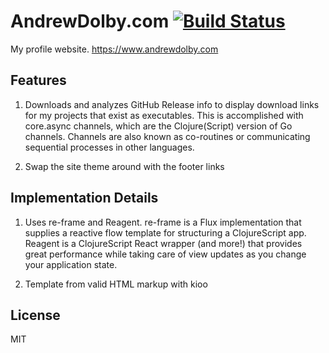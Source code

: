# AndrewDolby.com [![Build Status](https://travis-ci.org/adolby/AndrewDolby.com.svg?branch=master)](https://travis-ci.org/adolby/AndrewDolby.com)

My profile website. https://www.andrewdolby.com

## Features

1. Downloads and analyzes GitHub Release info to display download links for my projects that exist as executables. This is accomplished with core.async channels, which are the Clojure(Script) version of Go channels. Channels are also known as co-routines or communicating sequential processes in other languages.

2. Swap the site theme around with the footer links

## Implementation Details

1. Uses re-frame and Reagent. re-frame is a Flux implementation that supplies a reactive flow template for structuring a ClojureScript app. Reagent is a ClojureScript React wrapper (and more!) that provides great performance while taking care of view updates as you change your application state.

2. Template from valid HTML markup with kioo

## License
MIT
